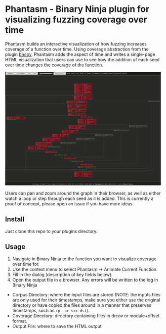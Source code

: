 # Phantasm - Binary Ninja plugin for visualizing fuzzing coverage over time

Phantasm builds an interactive visualization of how fuzzing increases coverage
of a function over time. Using coverage abstraction from the plugin
[bncov](https://github.com/ForAllSecure/bncov), Phantasm adds the aspect of time
and writes a single-page HTML visualization that users can use to see how the
addition of each seed over time changes the coverage of the function.

![Phantasm Demo](/images/phantasm_demo.gif)

Users can pan and zoom around the graph in their browser, as well as either
watch a loop or step through each seed as it is added. This is currently a proof
of concept, please open an issue if you have more ideas.

## Install

Just clone this repo to your plugins directory.

## Usage

1. Navigate in Binary Ninja to the function you want to visualize coverage over
   time for.
2. Use the context menu to select Phantasm -> Animate Current Function.
3. Fill in the dialog (description of key fields below).
4. Open the output file in a browser. Any errors will be written to the log in
   Binary Ninja

- Corpus Directory: where the input files are stored (NOTE: the inputs files are
  only used for their timestamps, make sure you either use the original
  directory or have copied the files around in a manner that preserves
  timestamps, such as `cp -pr src dst`).
- Coverage Directory: directory containing files in drcov or module+offset
  format.
- Output File: where to save the HTML output
